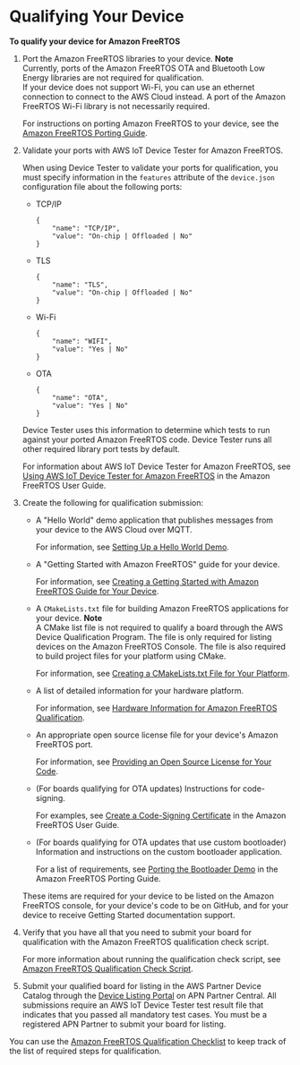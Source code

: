 # Qualifying Your Device<a name="freertos-qualification"></a>

**To qualify your device for Amazon FreeRTOS**

1. Port the Amazon FreeRTOS libraries to your device\.
**Note**  
Currently, ports of the Amazon FreeRTOS OTA and Bluetooth Low Energy libraries are not required for qualification\.  
If your device does not support Wi\-Fi, you can use an ethernet connection to connect to the AWS Cloud instead\. A port of the Amazon FreeRTOS Wi\-Fi library is not necessarily required\.

   For instructions on porting Amazon FreeRTOS to your device, see the [Amazon FreeRTOS Porting Guide](https://docs.aws.amazon.com/freertos/latest/portingguide/)\.

1. Validate your ports with AWS IoT Device Tester for Amazon FreeRTOS\.

   When using Device Tester to validate your ports for qualification, you must specify information in the `features` attribute of the `device.json` configuration file about the following ports:
   + TCP/IP

     ```
     {
         "name": "TCP/IP",
         "value": "On-chip | Offloaded | No"
     }
     ```
   + TLS

     ```
     {
         "name": "TLS",
         "value": "On-chip | Offloaded | No"
     }
     ```
   + Wi\-Fi

     ```
     {
         "name": "WIFI",
         "value": "Yes | No"
     }
     ```
   + OTA

     ```
     {
         "name": "OTA",
         "value": "Yes | No"
     }
     ```

   Device Tester uses this information to determine which tests to run against your ported Amazon FreeRTOS code\. Device Tester runs all other required library port tests by default\.

   For information about AWS IoT Device Tester for Amazon FreeRTOS, see [Using AWS IoT Device Tester for Amazon FreeRTOS](https://docs.aws.amazon.com/freertos/latest/userguide/device-tester-for-freertos-ug.html) in the Amazon FreeRTOS User Guide\.

1. Create the following for qualification submission:
   + A "Hello World" demo application that publishes messages from your device to the AWS Cloud over MQTT\.

     For information, see [Setting Up a Hello World Demo](afq-hw-demo.md)\.
   + A "Getting Started with Amazon FreeRTOS" guide for your device\.

     For information, see [Creating a Getting Started with Amazon FreeRTOS Guide for Your Device](afq-gsg.md)\.
   + A `CMakeLists.txt` file for building Amazon FreeRTOS applications for your device\.
**Note**  
A CMake list file is not required to qualify a board through the AWS Device Qualification Program\. The file is only required for listing devices on the Amazon FreeRTOS Console\. The file is also required to build project files for your platform using CMake\. 

     For information, see [Creating a CMakeLists\.txt File for Your Platform](afq-cmake.md)\.
   + A list of detailed information for your hardware platform\.

     For information, see [Hardware Information for Amazon FreeRTOS Qualification](afq-hardware.md)\.
   + An appropriate open source license file for your device's Amazon FreeRTOS port\.

     For information, see [Providing an Open Source License for Your Code](afq-license.md)\.
   + \(For boards qualifying for OTA updates\) Instructions for code\-signing\.

     For examples, see [Create a Code\-Signing Certificate](https://docs.aws.amazon.com/freertos/latest/userguide/ota-code-sign-cert.html) in the Amazon FreeRTOS User Guide\.
   + \(For boards qualifying for OTA updates that use custom bootloader\) Information and instructions on the custom bootloader application\.

     For a list of requirements, see [Porting the Bootloader Demo](https://docs.aws.amazon.com/freertos/latest/portingguide/afr-porting-bootloader.html.html) in the Amazon FreeRTOS Porting Guide\.

   These items are required for your device to be listed on the Amazon FreeRTOS console, for your device's code to be on GitHub, and for your device to receive Getting Started documentation support\.

1. Verify that you have all that you need to submit your board for qualification with the Amazon FreeRTOS qualification check script\.

   For more information about running the qualification check script, see [Amazon FreeRTOS Qualification Check Script](afq-script.md)\.

1. Submit your qualified board for listing in the AWS Partner Device Catalog through the [Device Listing Portal](https://partnercentral.awspartner.com/DeviceListPage) on APN Partner Central\. All submissions require an AWS IoT Device Tester test result file that indicates that you passed all mandatory test cases\. You must be a registered APN Partner to submit your board for listing\.

You can use the [Amazon FreeRTOS Qualification Checklist](afq-checklist.md) to keep track of the list of required steps for qualification\.